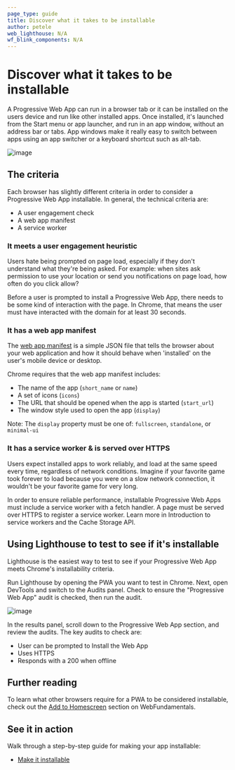 ```yaml
---
page_type: guide
title: Discover what it takes to be installable
author: petele
web_lighthouse: N/A
wf_blink_components: N/A
---
```


# Discover what it takes to be installable

A Progressive Web App can run in a browser tab or it can be installed on the users device and run like other installed apps. Once installed, it's launched from the Start menu or app launcher, and run in an app window, without an address bar or tabs. App windows make it really easy to switch between apps using an app switcher or a keyboard shortcut such as alt-tab.

![image](insert_image_url_here)

## The criteria

Each browser has slightly different criteria in order to consider a Progressive Web App installable. In general, the technical criteria are:

+  A user engagement check
+  A web app manifest
+  A service worker

### It meets a user engagement heuristic

Users hate being prompted on page load, especially if they don't understand what they're being asked. For example: when sites ask permission to use your location or send you notifications on page load, how often do you click allow? 

Before a user is prompted to install a Progressive Web App, there needs to be some kind of interaction with the page. In Chrome, that means the user must have interacted with the domain for at least 30 seconds.

### It has a web app manifest

The [web app manifest](https://developer.mozilla.org/en-US/docs/Web/Manifest) is a simple JSON file that tells the browser about your web application and how it should behave when 'installed' on the user's mobile device or desktop. 

Chrome requires that the web app manifest includes:

+  The name of the app (`short_name` or `name`)
+  A set of icons (`icons`)
+  The URL that should be opened when the app is started (`start_url`)
+  The window style used to open the app (`display`)

Note: The `display` property must be one of: `fullscreen`, `standalone`, or `minimal-ui`

### It has a service worker & is served over HTTPS

Users expect installed apps to work reliably, and load at the same speed every time, regardless of network conditions. Imagine if your favorite game took forever to load because you were on a slow network connection, it wouldn't be your favorite game for very long. 

In order to ensure reliable performance, installable Progressive Web Apps must include a service worker with a fetch handler. A page must be served over HTTPS to register a service worker. Learn more in Introduction to service workers and the Cache Storage API. 

## Using Lighthouse to test to see if it's installable

Lighthouse is the easiest way to test to see if your Progressive Web App meets Chrome's installability criteria.

Run Lighthouse by opening the PWA you want to test in Chrome. Next, open DevTools and switch to the Audits panel. Check to ensure the "Progressive Web App" audit is checked, then run the audit.

![image](insert_image_url_here)

In the results panel, scroll down to the Progressive Web App section, and review the audits. The key audits to check are:

+  User can be prompted to Install the Web App
+  Uses HTTPS
+  Responds with a 200 when offline

## Further reading

To learn what other browsers require for a PWA to be considered installable, check out the [Add to Homescreen](https://developers.google.com/web/fundamentals/app-install-banners/) section on WebFundamentals.

## See it in action

Walk through a step-by-step guide for making your app installable:

+  [Make it installable](./codelab-make-installable.md)
